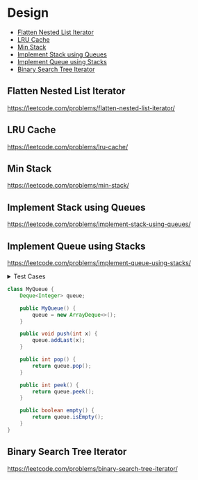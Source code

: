 # Design

+ [Flatten Nested List Iterator](#flatten-nested-list-iterator)
+ [LRU Cache](#lru-cache)
+ [Min Stack](#min-stack)
+ [Implement Stack using Queues](#implement-stack-using-queues)
+ [Implement Queue using Stacks](#implement-queue-using-stacks)
+ [Binary Search Tree Iterator](#binary-search-tree-iterator)


## Flatten Nested List Iterator

https://leetcode.com/problems/flatten-nested-list-iterator/

## LRU Cache

https://leetcode.com/problems/lru-cache/

## Min Stack

https://leetcode.com/problems/min-stack/

## Implement Stack using Queues

https://leetcode.com/problems/implement-stack-using-queues/

## Implement Queue using Stacks

https://leetcode.com/problems/implement-queue-using-stacks/

<details><summary>Test Cases</summary><blockquote>

``` java 
import java.util.ArrayDeque;
import java.util.Arrays;
import java.util.List;
import static org.junit.jupiter.api.Assertions.*;

class MyQueueTest {
    @org.junit.jupiter.api.Test
    void testMyQueue() {
        MyQueue queue = new MyQueue();
        queue.push(5);
        queue.push(10);
        queue.push(2);
        queue.pop();
        List<Integer> list = Arrays.asList(10, 2);
        ArrayDeque<Integer> ad = new ArrayDeque<>(list);
        Arrays.equals(ad.toArray(), queue.queue.toArray());
    }
}
```

</blockquote></details>


``` java
class MyQueue {
    Deque<Integer> queue;

    public MyQueue() {
        queue = new ArrayDeque<>();
    }

    public void push(int x) {
        queue.addLast(x);
    }

    public int pop() {
        return queue.pop();
    }

    public int peek() {
        return queue.peek();
    }

    public boolean empty() {
        return queue.isEmpty();
    }
}
```


## Binary Search Tree Iterator

https://leetcode.com/problems/binary-search-tree-iterator/